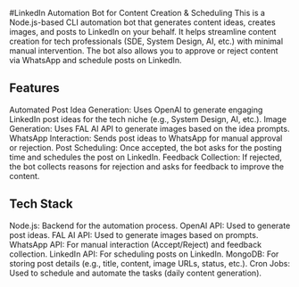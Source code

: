 #LinkedIn Automation Bot for Content Creation & Scheduling
This is a Node.js-based CLI automation bot that generates content ideas, creates images, and posts to LinkedIn on your behalf. It helps streamline content creation for tech professionals (SDE, System Design, AI, etc.) with minimal manual intervention. The bot also allows you to approve or reject content via WhatsApp and schedule posts on LinkedIn.

## Features
Automated Post Idea Generation: Uses OpenAI to generate engaging LinkedIn post ideas for the tech niche (e.g., System Design, AI, etc.).
Image Generation: Uses FAL AI API to generate images based on the idea prompts.
WhatsApp Interaction: Sends post ideas to WhatsApp for manual approval or rejection.
Post Scheduling: Once accepted, the bot asks for the posting time and schedules the post on LinkedIn.
Feedback Collection: If rejected, the bot collects reasons for rejection and asks for feedback to improve the content.

## Tech Stack
Node.js: Backend for the automation process.
OpenAI API: Used to generate post ideas.
FAL AI API: Used to generate images based on prompts.
WhatsApp API: For manual interaction (Accept/Reject) and feedback collection.
LinkedIn API: For scheduling posts on LinkedIn.
MongoDB: For storing post details (e.g., title, content, image URLs, status, etc.).
Cron Jobs: Used to schedule and automate the tasks (daily content generation).